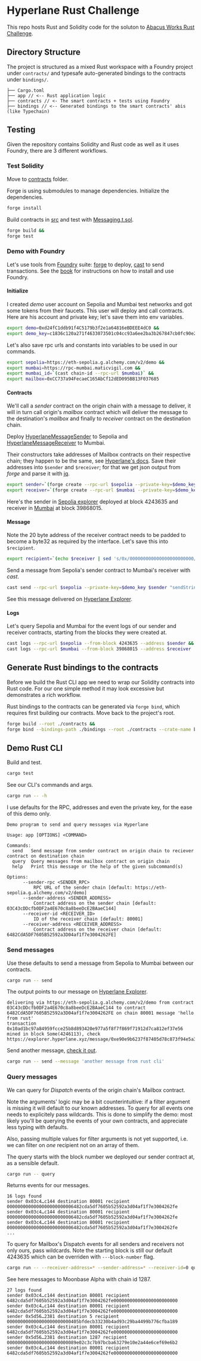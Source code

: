 # Hyperlane Rust Challenge

This repo hosts Rust and Solidity code for the soluton to [Abacus Works Rust Challenge](https://docs.google.com/document/d/1JGVZPSZ6vFzeFjIhOvxdXiU7-FzTQfFb5mq8UVrL4C4/edit#heading=h.a9izzxpgeg32).

## Directory Structure

The project is structured as a mixed Rust workspace with a Foundry project under
`contracts/` and typesafe auto-generated bindings to the contracts under
`bindings/`.

```
├── Cargo.toml
├── app // <-- Rust application logic
├── contracts // <- The smart contracts + tests using Foundry
├── bindings // <-- Generated bindings to the smart contracts' abis (like Typechain)
```

## Testing

Given the repository contains Solidity and Rust code as well as it uses Foundry, 
there are 3 different workflows.

### Test Solidity

Move to [contracts](./contracts) folder.

Forge is using submodules to manage dependencies. Initialize the dependencies.

```bash
forge install
```

Build contracts in [src](./src) and test with [Messaging.t.sol](test/Messaging.t.sol).

```bash
forge build &&
forge test
```

### Demo with Foundry

Let's use tools from [Foundry](https://getfoundry.sh) suite: 
[forge](https://book.getfoundry.sh/forge/) to deploy, 
[cast](https://book.getfoundry.sh/cast/) to send transactions.
See the [book](https://book.getfoundry.sh/getting-started/installation.html) for instructions on how to install and use Foundry.


#### Initialize

I created *demo* user account on Sepolia and Mumbai test networks and got some tokens from their faucets. 
This user will deploy and call contracts. Here are his account and private key; let's save them into env variables.

```bash
export demo=0xd24fC1ddb91f4C5179b3f2e1a64816eBDEEE4dC0 &&
export demo_key=c1836c120a271f4633073501c04cc93a6ee2ba3b267847cb0fc90e29765d1694
```

Let's also save rpc urls and constants into variables to be used in our commands.

```bash
export sepolia=https://eth-sepolia.g.alchemy.com/v2/demo &&
export mumbai=https://rpc-mumbai.maticvigil.com &&
export mumbai_id=`(cast chain-id --rpc-url $mumbai)` &&
export mailbox=0xCC737a94FecaeC165AbCf12dED095BB13F037685
```

#### Contracts

We'll call a *sender* contract on the origin chain with a message to deliver, it will in turn call 
origin's *mailbox* contract which will deliver the message to the destination's *mailbox* 
and finally to *receiver* contract on the destination chain.

Deploy [HyperlaneMessageSender](./contracts/src/HyperlaneMessageSender.sol) to Sepolia
and [HyperlaneMessageReceiver](./contracts/src/HyperlaneMessageReceiver.sol) to Mumbai.

Their constructors take addresses of Mailbox contracts on their respective chain; 
they happen to be the same, see [Hyperlane's docs](https://docs.hyperlane.xyz/docs/resources/addresses).
Save their addresses into `$sender` and `$receiver`; 
for that we get json output from *forge* and parse it with [jq](https://jqlang.github.io/jq/download/).

```bash
export sender=`(forge create --rpc-url $sepolia --private-key=$demo_key HyperlaneMessageSender --constructor-args $mailbox --json | jq -r .deployedTo)` &&
export receiver=`(forge create --rpc-url $mumbai --private-key=$demo_key HyperlaneMessageReceiver --constructor-args $mailbox --json | jq -r .deployedTo)`
```

Here's the sender in [Sepolia explorer](https://sepolia.etherscan.io/address/0x03C43cDDcfb0DF2a4E670c8a8beeDcE2BAaeC144) deployed at block 4243635
and receiver in [Mumbai](https://mumbai.polygonscan.com/address/0x6482cda5df7605b52592a3d04af1f7e3004262fe) at block 39868015.

#### Message

Note the 20 byte address of the receiver contract needs to be padded to become a byte32 as required by the interface.
Let's save this into `$recipient`.

```bash
export recipient=`(echo $receiver | sed 's/0x/000000000000000000000000/g')`
```

Send a message from Sepolia's sender contract to Mumbai's receiver with *cast*.

```bash
cast send --rpc-url $sepolia --private-key=$demo_key $sender "sendString(uint32,bytes32,string)" $mumbai_id $recipient "hello from foundry"
```

See this message delivered on [Hyperlane Explorer](https://explorer.hyperlane.xyz/message/0xbdd6b25676fdbe6ab20a0895765bd877d246395b8f4ab370f5f7ccefa7a332e7).

#### Logs

Let's query Sepolia and Mumbai for the event logs of our sender and receiver contracts, starting from the blocks they were created at.

```bash
cast logs --rpc-url $sepolia --from-block 4243635 --address $sender &&
cast logs --rpc-url $mumbai --from-block 39868015 --address $receiver
```

## Generate Rust bindings to the contracts

Before we build the Rust CLI app we need to wrap our Solidity contracts into Rust code.
For our one simple method it may look excessive but demonstrates a rich workflow.

Rust bindings to the contracts can be generated via `forge bind`, which requires
first building our contracts. Move back to the project's root.

```bash
forge build --root ./contracts &&
forge bind --bindings-path ./bindings --root ./contracts --crate-name bindings --overwrite
```

## Demo Rust CLI

Build and test.

```bash
cargo test
```

See our CLI's commands and args. 

```bash
cargo run -- -h
```

I use defaults for the RPC, addresses and even the private key, for the ease of this demo only.

```
Demo program to send and query messages via Hyperlane

Usage: app [OPTIONS] <COMMAND>

Commands:
  send   Send message from sender contract on origin chain to reciever contract on destination chain
  query  Query messages from mailbox contract on origin chain
  help   Print this message or the help of the given subcommand(s)

Options:
      --sender-rpc <SENDER_RPC>
          RPC URL of the sender chain [default: https://eth-sepolia.g.alchemy.com/v2/demo]
      --sender-address <SENDER_ADDRESS>
          Contract address on the sender chain [default: 03C43cDDcfb0DF2a4E670c8a8beeDcE2BAaeC144]
      --receiver-id <RECEIVER_ID>
          ID of the receiver chain [default: 80001]
      --receiver-address <RECEIVER_ADDRESS>
          Contract address on the receiver chain [default: 6482CdA5DF7605B52592a3D04af1f7e3004262FE]
```

### Send messages

Use these defaults to send a message from Sepolia to Mumbai between our contracts.

```bash
cargo run -- send
```

The output points to our message on [Hyperlane Explorer](https://explorer.hyperlane.xyz/message/0xe90e9b6237f87405d78c873f94e5a3d34ab18dc3480d8d196816e4b1675aba8a).

```
delivering via https://eth-sepolia.g.alchemy.com/v2/demo from contract 03C43cDDcfb0DF2a4E670c8a8beeDcE2BAaeC144 to contract 6482CdA5DF7605B52592a3D04af1f7e3004262FE on chain 80001 message 'hello from rust'
transaction 0x10ad1bc97a84959fcce25b8d893420e977a5f8f7f869f71912d7ca812ef37e56 mined in block Some(4246113), check https://explorer.hyperlane.xyz/message/0xe90e9b6237f87405d78c873f94e5a3d34ab18dc3480d8d196816e4b1675aba8a
```

Send another message, [check it out](https://explorer.hyperlane.xyz/message/0x2d984635b32fe3400940b9f1fcbf35e81182f501936b571c7ff77b1ceb813780).

```bash
cargo run -- send --message 'another message from rust cli'
```

### Query messages

We can query for *Dispatch* events of the origin chain's Mailbox contract.

Note the arguments' logic may be a bit counterintuitive: if a filter argument is missing it will default to our known addresses. 
To query for all events one needs to explicitely pass wildcards.
This is done to simplify the demo: most likely you'll be querying the events of your own contracts, and appreciate less typing with defaults.

Also, passing multiple values for filter arguments is not yet supported, i.e. we can filter on *one* recipient not on an array of them.

The query starts with the block number we deployed our sender contract at, as a sensible default.

```bash
cargo run -- query
```

Returns events for our messages.

```
16 logs found
sender 0x03c4…c144 destination 80001 recipient 0000000000000000000000006482cda5df7605b52592a3d04af1f7e3004262fe
sender 0x03c4…c144 destination 80001 recipient 0000000000000000000000006482cda5df7605b52592a3d04af1f7e3004262fe
sender 0x03c4…c144 destination 80001 recipient 0000000000000000000000006482cda5df7605b52592a3d04af1f7e3004262fe
...

```

To query for Mailbox's Dispatch events for all senders and receivers not only ours, pass wildcards.
Note the starting block is still our default 4243635 which can be overriden with `---block-number` flag.

```bash
cargo run -- --receiver-address=* --sender-address=* --receiver-id=0 query
```

See here messages to Moonbase Alpha with chain id 1287.

```
27 logs found
sender 0x03c4…c144 destination 80001 recipient 6482cda5df7605b52592a3d04af1f7e3004262fe000000000000000000000000
sender 0x03c4…c144 destination 80001 recipient 6482cda5df7605b52592a3d04af1f7e3004262fe000000000000000000000000
sender 0x5d56…2381 destination 5 recipient 000000000000000000000000405bfdecb33230b4ad93c29ba4499b776cfba189
sender 0x03c4…c144 destination 80001 recipient 6482cda5df7605b52592a3d04af1f7e3004262fe000000000000000000000000
sender 0x5d56…2381 destination 1287 recipient 00000000000000000000000089e02c3c7b97bcba63279e10e2a44e6cef69e6b2
sender 0x03c4…c144 destination 80001 recipient 6482cda5df7605b52592a3d04af1f7e3004262fe000000000000000000000000
```
